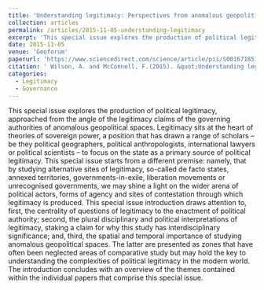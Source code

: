 ```yaml
---
title: 'Understanding legitimacy: Perspectives from anomalous geopolitical spaces'
collection: articles
permalink: /articles/2015-11-05-understanding-legitimacy
excerpt: 'This special issue explores the production of political legitimacy, approached from the angle of the legitimacy claims of the governing authorities of anomalous geopolitical spaces.'
date: 2015-11-05
venue: 'Geoforum'
paperurl: 'https://www.sciencedirect.com/science/article/pii/S001671851500233X'
citation: ' Wilson, A. and McConnell, F.(2015). &quot;Understanding legitimacy: Perspectives from anomalous geopolitical spaces.&quot; <i>Geoforum. 66, pp. 177-183.</i>.'
categories:
  - Legitimacy
  - Governance
---
```


This special issue explores the production of political legitimacy, approached from the angle of the legitimacy claims of the governing authorities of anomalous geopolitical spaces. Legitimacy sits at the heart of theories of sovereign power, a position that has drawn a range of scholars – be they political geographers, political anthropologists, international lawyers or political scientists – to focus on the state as a primary source of political legitimacy. This special issue starts from a different premise: namely, that by studying alternative sites of legitimacy, so-called de facto states, annexed territories, governments-in-exile, liberation movements or unrecognised governments, we may shine a light on the wider arena of political actors, forms of agency and sites of contestation through which legitimacy is produced. This special issue introduction draws attention to, first, the centrality of questions of legitimacy to the enactment of political authority; second, the plural disciplinary and political interpretations of legitimacy, staking a claim for why this study has interdisciplinary significance; and, third, the spatial and temporal importance of studying anomalous geopolitical spaces. The latter are presented as zones that have often been neglected areas of comparative study but may hold the key to understanding the complexities of political legitimacy in the modern world. The introduction concludes with an overview of the themes contained within the individual papers that comprise this special issue.
